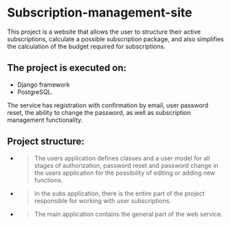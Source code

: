 # Subscription-management-site
This project is a website that allows the user to structure their active subscriptions, calculate a possible subscription package, and also simplifies the calculation of the budget required for subscriptions.

## The project is executed on:
  - Django framework
  - PostgreSQL.

The service has registration with confirmation by email, user password reset, the ability to change the password, as well as subscription management functionality.

## Project structure:

- >The users application defines classes and a user model for all stages of authorization, password reset and password change in the users application for the possibility of editing or adding new functions.

- >In the subs application, there is the entire part of the project responsible for working with user subscriptions.

- >The main application contains the general part of the web service.
